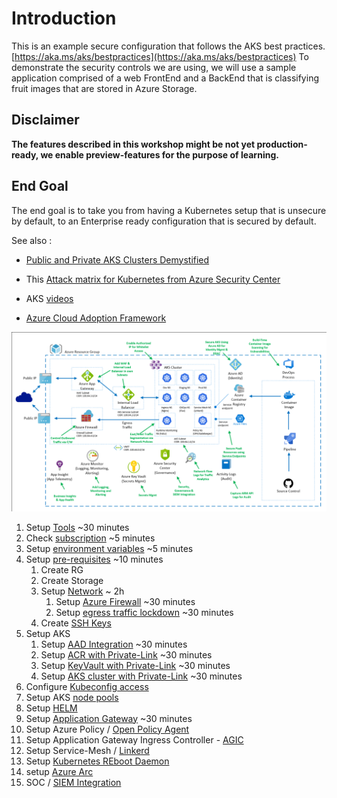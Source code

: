 # Introduction
This is an example secure configuration that follows the AKS best practices. [https://aka.ms/aks/bestpractices](https://aka.ms/aks/bestpractices)
To demonstrate the security controls we are using, we will use a sample application comprised of a web FrontEnd and a BackEnd that is classifying fruit images that are stored in Azure Storage.

## **Disclaimer**

**The features described in this workshop might be not yet production-ready, we enable preview-features for the purpose of learning.**

## End Goal
The end goal is to take you from having a Kubernetes setup that is unsecure by default, to an Enterprise ready configuration that is secured by default.
 
See also :

- [Public and Private AKS Clusters Demystified](https://techcommunity.microsoft.com/t5/core-infrastructure-and-security/public-and-private-aks-clusters-demystified/ba-p/3716838)
- This [Attack matrix for Kubernetes from Azure Security Center](https://www.microsoft.com/security/blog/2020/04/02/attack-matrix-kubernetes/)

- AKS [videos](https://azure.microsoft.com/en-us/resources/videos/index/?services=kubernetes-service&sort=newest)

- [Azure Cloud Adoption Framework](https://docs.microsoft.com/en-us/azure/cloud-adoption-framework/innovate/kubernetes)

![High-Level Architecture](./img/cloud-native-hld.png)

1. Setup [Tools](tools.md) ~30 minutes
1. Check [subscription](subscription.md) ~5 minutes
1. Setup [environment variables](set-var.md) ~5 minutes
1. Setup [pre-requisites](setup-prereq-rg-spn.md) ~10 minutes
   1. Create RG
   1. Create Storage
   1. Setup [Network](setup-network.md) ~ 2h
      1. Setup [Azure Firewall](setup-azure-firewall.md) ~30 minutes
      1. Setup [egress traffic lockdown](setup-egress-lockdown.md) ~30 minutes
   1. Create [SSH Keys](setup-prereq-rg-spn.md#Generates-your-ssh-keys)
1. Setup AKS
   1. Setup [AAD Integration](setup-AAD.md) ~30 minutes
   1. Setup [ACR with Private-Link](setup-acr.md) ~30 minutes
   1. Setup [KeyVault with Private-Link](setup-kv.md) ~30 minutes
   1. Setup [AKS cluster with Private-Link](setup-aks.md) ~30 minutes
1. Configure [Kubeconfig access](setup-kubeconfig-access.md)
1. Setup AKS [node pools](setup-nodepools.md)
1. Setup [HELM](setup-helm.md)
1. Setup [Application Gateway](setup-appgw-waf.md) ~30 minutes
1. Setup Azure Policy / [Open Policy Agent](setup-azure-policy-opa-gk.md)
1. Setup Application Gateway Ingress Controller - [AGIC](setup-agic.md)
1. Setup Service-Mesh / [Linkerd](setup-linkerd-service-mesh.md)
1. Setup [Kubernetes REboot Daemon](setup-kured.md)
1. setup [Azure Arc](setup-azure-arc.md)
1. SOC / [SIEM Integration](setup-soc-siem-integration.md)
